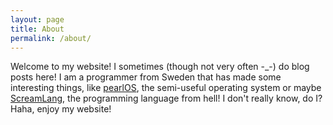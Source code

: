 ```yaml
---
layout: page
title: About
permalink: /about/
---
```

Welcome to my website! I sometimes (though not very often -_-) do blog
posts here! I am a programmer from Sweden that has made some interesting
things, like [pearlOS](https://github.com/ElisStaaf/pearlOS), the semi-useful
operating system or maybe [ScreamLang](https://github.com/ElisStaaf/scream), the
programming language from hell! I don't really know, do I? Haha, enjoy my website!
